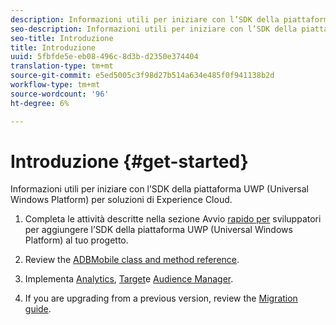 ```yaml
---
description: Informazioni utili per iniziare con l’SDK della piattaforma UWP (Universal Windows Platform) per  soluzioni di Experience Cloud
seo-description: Informazioni utili per iniziare con l’SDK della piattaforma UWP (Universal Windows Platform) per  soluzioni di Experience Cloud
seo-title: Introduzione
title: Introduzione
uuid: 5fbfde5e-eb08-496c-8d3b-d2350e374404
translation-type: tm+mt
source-git-commit: e5ed5005c3f98d27b514a634e485f0f941138b2d
workflow-type: tm+mt
source-wordcount: '96'
ht-degree: 6%

---
```



# Introduzione {#get-started}

Informazioni utili per iniziare con l’SDK della piattaforma UWP (Universal Windows Platform) per  soluzioni di Experience Cloud.

1. Completa le attività descritte nella sezione Avvio [rapido per](/help/universal-windows/c-getting-started/dev-qs.md) sviluppatori per aggiungere l’SDK della piattaforma UWP (Universal Windows Platform) al tuo progetto.

1. Review the [ADBMobile class and method reference](/help/universal-windows/c-configuration/methods.md).

1. Implementa [Analytics](/help/universal-windows/analytics/analytics-methods.md), [Target](/help/universal-windows/target/target-methods.md)e [Audience Manager](/help/universal-windows/audiencemgmt/audience-manager-methods.md).

1. If you are upgrading from a previous version, review the [Migration guide](/help/universal-windows/migration-v3.md).
